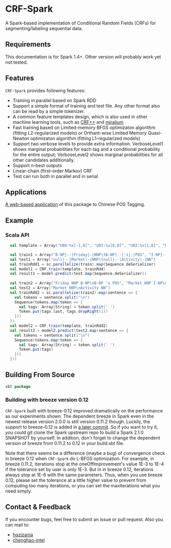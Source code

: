# CRF-Spark
A Spark-based implementation of Conditional Random Fields (CRFs) for segmenting/labeling sequential data.

## Requirements
This documentation is for Spark 1.4+. Other version will probably work yet not tested.

## Features

`CRF-Spark` provides following features:
* Training in parallel based on Spark RDD
* Support a simple format of training and test file. Any other format also can be read by a simple tokenizer.
* A common feature templates design, which is also used in other machine learning tools, such as [CRF++](https://taku910.github.io/crfpp/) and [miralium](https://code.google.com/archive/p/miralium/)
* Fast training based on Limited-memory BFGS optimizaton algorithm (fitting L2-regularized models) or Orthant-wise Limited Memory Quasi-Newton optimizaton algorithm (fitting L1-regularized models)
* Support two verbose levels to provide extra information. VerboseLevel1 shows marginal probabilities for each tag and a conditional probability for the entire output; VerboseLevel2 shows marginal probabilities for all other candidates additionally.
* Support n-best outputs
* Linear-chain (first-order Markov) CRF
* Test can run both in parallel and in serial

## Applications
[A web-based application](https://github.com/gkq/Web-CRF) of this package to Chinese POS Tagging.

## Example

### Scala API

```scala
  val template = Array("U00:%x[-1,0]", "U01:%x[0,0]", "U02:%x[1,0]", "B")

  val train1 = Array("B-NP|--|Friday|-|NNP\tB-NP|--|'s|-|POS", "I-NP|--|Market|-|NNP\tI-NP|--|Activity|-|NN")
  val test1 = Array("null|--|Market|-|NNP\tnull|--|Activity|-|NN")
  val trainRdd1 = sc.parallelize(train).map(Sequence.deSerializer)
  val model1 = CRF.train(template, trainRdd)
  val result1 = model.predict(test.map(Sequence.deSerializer))
  
  val train2 = Array("Friday NNP B-NP\nB-NP 's POS", "Market NNP I-NP\nActivity NN I-NP")
  val test2 = Array("Market NNP\nActivity NN")
  val trainRdd2 = sc.parallelize(train2).map(sentence => {
    val tokens = sentence.split("\n")
    Sequence(tokens.map(token => {
      val tags: Array[String] = token.split(' ')
      Token.put(tags.last, tags.dropRight(1))
    }))
  })
  val model2 = CRF.train(template, trainRdd2)
  val result2 = model2.predict(test2.map(sentence => {
    val tokens = sentence.split("\n")
    Sequence(tokens.map(token => {
      val tags: Array[String] = token.split(' ')
      Token.put(tags)
    }))
  }))
```

## Building From Source

```scala
sbt package
```
### Building with breeze version 0.12

`CRF-Spark` built with breeze-0.12 improved dramatically on the performance as our experiments shown.
The dependent breeze in Spark even in the newest release version 2.0.0 is still version 0.11.2 though.
Luckily, the support to breeze-0.12 is added in [a later commit](https://github.com/apache/spark/commit/670891496a82538a5e2bf981a4044fb6f4cbb062).
So if you want to try it, you could git clone the Spark upstream repo to build a Spark 2.1.0 SNAPSHOT by yourself.
In addition, don't forget to change the dependent version of breeze from 0.11.2 to 0.12 in your build.sbt file.

Note that there seems be a difference (maybe a bug) of convergence check in breeze 0.12 when `CRF-Spark` do L-BFGS optimization.
For example, in breeze 0.11.2, iterations stop at the oneOffImprovement's value 1E-3 to 1E-4 if the tolerance set by user is only 1E-3.
But in in breeze 0.12, iterations always stop at 1E-6 with the same parameters.
Thus, when you use breeze 0.12, please set the tolerance at a little higher value to prevent from computing too many iterations,
or you can set the maxIterations what you need simply.

## Contact & Feedback

 If you encounter bugs, feel free to submit an issue or pull request.
 Also you can mail to:
 * [hqzizania](https://github.com/hqzizania)
 * [chenghao-intel](https://github.com/chenghao-intel)
